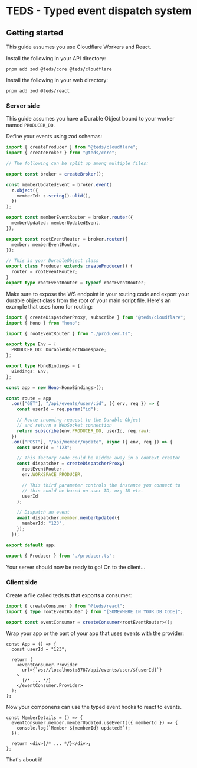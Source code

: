 # TEDS - Typed event dispatch system

## Getting started

This guide assumes you use Cloudflare Workers and React.

Install the following in your API directory:

```
pnpm add zod @teds/core @teds/cloudflare
```

Install the following in your web directory:

```
pnpm add zod @teds/react
```

### Server side

This guide assumes you have a Durable Object bound to your worker named `PRODUCER_DO`.

Define your events using zod schemas:

```ts
import { createProducer } from "@teds/cloudflare";
import { createBroker } from "@teds/core";

// The following can be split up among multiple files:

export const broker = createBroker();

const memberUpdatedEvent = broker.event(
  z.object({
    memberId: z.string().ulid(),
  })
);

export const memberEventRouter = broker.router({
  memberUpdated: memberUpdatedEvent,
});

export const rootEventRouter = broker.router({
  member: memberEventRouter,
});

// This is your DurableObject class
export class Producer extends createProducer() {
  router = rootEventRouter;
}
export type rootEventRouter = typeof rootEventRouter;
```

Make sure to expose the WS endpoint in your routing code and export your durable object class from the root of your main script file. Here's an example that uses hono for routing:

```ts
import { createDispatcherProxy, subscribe } from "@teds/cloudflare";
import { Hono } from "hono";

import { rootEventRouter } from "./producer.ts";

export type Env = {
  PRODUCER_DO: DurableObjectNamespace;
};

export type HonoBindings = {
  Bindings: Env;
};

const app = new Hono<HonoBindings>();

const route = app
  .on(["GET"], "/api/events/user/:id", ({ env, req }) => {
    const userId = req.param("id");

    // Route incoming request to the Durable Object
    // and return a WebSocket connection
    return subscribe(env.PRODUCER_DO, userId, req.raw);
  })
  .on(["POST"], "/api/member/update", async ({ env, req }) => {
    const userId = "123";

    // This factory code could be hidden away in a context creator
    const dispatcher = createDispatcherProxy(
      rootEventRouter,
      env.WORKSPACE_PRODUCER,

      // This third parameter controls the instance you connect to
      // this could be based on user ID, org ID etc.
      userId
    );

    // Dispatch an event
    await dispatcher.member.memberUpdated({
      memberId: "123",
    });
  });

export default app;

export { Producer } from "./producer.ts";
```

Your server should now be ready to go! On to the client...

### Client side

Create a file called teds.ts that exports a consumer:

```ts
import { createConsumer } from "@teds/react";
import { type rootEventRouter } from "[SOMEWHERE IN YOUR DB CODE]";

export const eventConsumer = createConsumer<rootEventRouter>();
```

Wrap your app or the part of your app that uses events with the provider:

```tsx
const App = () => {
  const userId = "123";

  return (
    <eventConsumer.Provider
      url={`ws://localhost:8787/api/events/user/${userId}`}
    >
      {/* ... */}
    </eventConsumer.Provider>
  );
};
```

Now your componens can use the typed event hooks to react to events.

```tsx
const MemberDetails = () => {
  eventConsumer.member.memberUpdated.useEvent(({ memberId }) => {
    console.log(`Member ${memberId} updated!`);
  });

  return <div>{/* ... */}</div>;
};
```

That's about it!
